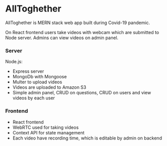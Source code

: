 # AllToghether
AllToghether is MERN stack web app built during Covid-19 pandemic. 

On React frontend users take videos with webcam which are submitted to Node server. Admins can view videos on admin panel.

### Server

Node.js: 

* Express server
* MongoDb with Mongoose
* Multer to upload videos
* Videos are uploaded to Amazon S3
* Simple admin panel, CRUD on questions, CRUD on users and view videos by each user

### Frontend

* React frontend
* WebRTC used for taking videos
* Context API for state management
* Each video have recording time, which is editable by admin on backend
